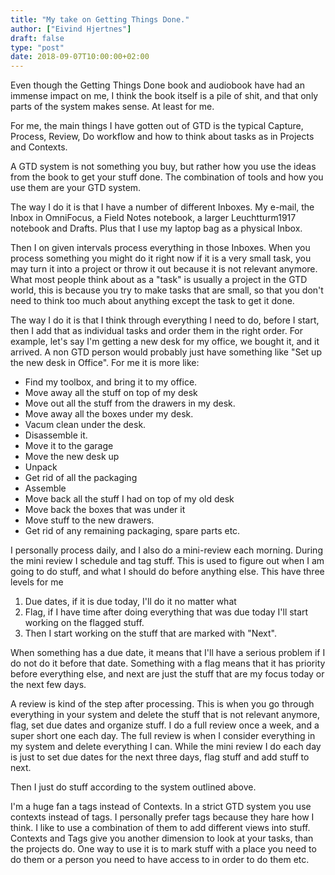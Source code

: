 ```yaml
---
title: "My take on Getting Things Done."
author: ["Eivind Hjertnes"]
draft: false
type: "post"
date: 2018-09-07T10:00:00+02:00
---
```


Even though the Getting Things Done book and audiobook have had an
immense impact on me, I think the book itself is a pile of shit, and
that only parts of the system makes sense. At least for me.

For me, the main things I have gotten out of GTD is the typical Capture,
Process, Review, Do workflow and how to think about tasks as in Projects
and Contexts.

A GTD system is not something you buy, but rather how you use the ideas
from the book to get your stuff done. The combination of tools and how
you use them are your GTD system.

The way I do it is that I have a number of different Inboxes. My e-mail,
the Inbox in OmniFocus, a Field Notes notebook, a larger Leuchtturm1917
notebook and Drafts. Plus that I use my laptop bag as a physical Inbox.

Then I on given intervals process everything in those Inboxes. When you
process something you might do it right now if it is a very small task,
you may turn it into a project or throw it out because it is not
relevant anymore. What most people think about as a "task" is usually a
project in the GTD world, this is because you try to make tasks that are
small, so that you don't need to think too much about anything except
the task to get it done.

The way I do it is that I think through everything I need to do, before
I start, then I add that as individual tasks and order them in the right
order. For example, let's say I'm getting a new desk for my office, we
bought it, and it arrived. A non GTD person would probably just have
something like "Set up the new desk in Office". For me it is more like:

-   Find my toolbox, and bring it to my office.
-   Move away all the stuff on top of my desk
-   Move out all the stuff from the drawers in my desk.
-   Move away all the boxes under my desk.
-   Vacum clean under the desk.
-   Disassemble it.
-   Move it to the garage
-   Move the new desk up
-   Unpack
-   Get rid of all the packaging
-   Assemble
-   Move back all the stuff I had on top of my old desk
-   Move back the boxes that was under it
-   Move stuff to the new drawers.
-   Get rid of any remaining packaging, spare parts etc.

I personally process daily, and I also do a mini-review each morning.
During the mini review I schedule and tag stuff. This is used to figure
out when I am going to do stuff, and what I should do before anything
else. This have three levels for me

1.  Due dates, if it is due today, I'll do it no matter what
2.  Flag, if I have time after doing everything that was due today I'll
    start working on the flagged stuff.
3.  Then I start working on the stuff that are marked with "Next".

When something has a due date, it means that I'll have a serious problem
if I do not do it before that date. Something with a flag means that it
has priority before everything else, and next are just the stuff that
are my focus today or the next few days.

A review is kind of the step after processing. This is when you go
through everything in your system and delete the stuff that is not
relevant anymore, flag, set due dates and organize stuff. I do a full
review once a week, and a super short one each day. The full review is
when I consider everything in my system and delete everything I can.
While the mini review I do each day is just to set due dates for the
next three days, flag stuff and add stuff to next.

Then I just do stuff according to the system outlined above.

I'm a huge fan a tags instead of Contexts. In a strict GTD system you
use contexts instead of tags. I personally prefer tags because they hare
how I think. I like to use a combination of them to add different views
into stuff. Contexts and Tags give you another dimension to look at your
tasks, than the projects do. One way to use it is to mark stuff with a
place you need to do them or a person you need to have access to in
order to do them etc.
